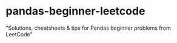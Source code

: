 # pandas-beginner-leetcode
"Solutions, cheatsheets &amp; tips for Pandas beginner problems from LeetCode"
